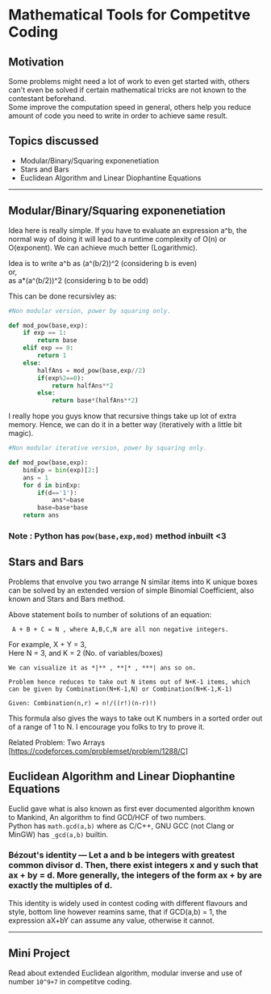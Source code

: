 # Mathematical Tools for Competitve Coding

## Motivation

Some problems might need a lot of work to even get started with, others can't even be solved if certain mathematical tricks are not known to the contestant beforehand.  
Some improve the computation speed in general, others help you reduce amount of code you need to write in order to achieve same result.

## Topics discussed

- Modular/Binary/Squaring exponenetiation
- Stars and Bars
- Euclidean Algorithm and Linear Diophantine Equations

<hr>

## Modular/Binary/Squaring exponenetiation

Idea here is really simple. If you have to evaluate an expression a^b, the normal way of doing it will lead to a runtime complexity of O(n) or O(exponent). We can achieve much better (Logarithmic).

Idea is to write a^b as (a^(b/2))^2 (considering b is even)  
or,  
as a\*(a^(b/2))^2 (considering b to be odd)

This can be done recursivley as:

```python
#Non modular version, power by squaring only.

def mod_pow(base,exp):
	if exp == 1:
		return base
	elif exp == 0:
		return 1
	else:
		halfAns = mod_pow(base,exp//2)
		if(exp%2==0):
			return halfAns**2
		else:
			return base*(halfAns**2)

```

I really hope you guys know that recursive things take up lot of extra memory. Hence, we can do it in a better way (iteratively with a little bit magic).

```python
#Non modular iterative version, power by squaring only.

def mod_pow(base,exp):
	binExp = bin(exp)[2:]
	ans = 1
	for d in binExp:
		if(d=='1'):
			ans*=base
		base=base*base
	return ans

```

### Note : Python has `pow(base,exp,mod)` method inbuilt <3

## Stars and Bars

Problems that envolve you two arrange N similar items into K unique boxes can be solved by an extended version of simple Binomial Coefficient, also known and Stars and Bars method.

Above statement boils to number of solutions of an equation:

```maths
 A + B + C = N , where A,B,C,N are all non negative integers.
```

For example, X + Y = 3,  
Here N = 3, and K = 2 (No. of variables/boxes)

```maths
We can visualize it as *|** , **|* , ***| ans so on.

Problem hence reduces to take out N items out of N+K-1 items, which can be given by Combination(N+K-1,N) or Combination(N+K-1,K-1)

Given: Combination(n,r) = n!/((r!)(n-r)!)
```

This formula also gives the ways to take out K numbers in a sorted order out of a range of 1 to N. I encourage you folks to try to prove it.

Related Problem: Two Arrays [https://codeforces.com/problemset/problem/1288/C]

## Euclidean Algorithm and Linear Diophantine Equations

Euclid gave what is also known as first ever documented algorithm known to Mankind, An algorithm to find GCD/HCF of two numbers.  
Python has `math.gcd(a,b)` where as C/C++, GNU GCC (not Clang or MinGW) has `_gcd(a,b)` builtin.

### Bézout's identity — Let a and b be integers with greatest common divisor d. Then, there exist integers x and y such that ax + by = d. More generally, the integers of the form ax + by are exactly the multiples of d.

This identity is widely used in contest coding with different flavours and style, bottom line however reamins same, that if GCD(a,b) = 1, the expression aX+bY can assume any value, otherwise it cannot.

<hr>

## Mini Project
Read about extended Euclidean algorithm, modular inverse and use of number `10^9+7` in competitve coding.
